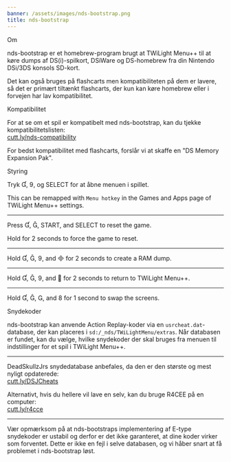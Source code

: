 ```yaml
---
banner: /assets/images/nds-bootstrap.png
title: nds-bootstrap
---
```


<div id="about" class="section-title">Om</div>
<div class="section-body">
    <p>
        nds-bootstrap er et homebrew-program brugt at TWiLight Menu++ til at køre dumps af DS(i)-spilkort, DSiWare og DS-homebrew fra din Nintendo DSi/3DS konsols SD-kort.
    </p>
    <p>
        Det kan også bruges på flashcarts men kompatibiliteten på dem er lavere, så det er primært tiltænkt flashcarts, der kun kan køre homebrew eller i forvejen har lav kompatibilitet.
    </p>
</div>

<div id="compatibility" class="section-title">Kompatibilitet</div>
<div class="section-body">
    <p>
        For at se om et spil er kompatibelt med nds-bootstrap, kan du tjekke kompatibilitetslisten: <br><a href="https://cutt.ly/nds-compatibility">cutt.ly/nds-compatibility</a>
    </p>
    <p>
        For bedst kompatibilitet med flashcarts, forslår vi at skaffe en "DS Memory Expansion Pak".
    </p>
</div>

<div id="controls" class="section-title">Styring</div>
<div class="section-body">
    <p>
        Tryk &#xE004;, &#xE07A;, og SELECT for at åbne menuen i spillet.
    </p>
    <p>
        This can be remapped with <code>Menu hotkey</code> in the Games and Apps page of TWiLight Menu++ settings.
    </p>
    <hr>
    <p>
        Press &#xE004;, &#xE005;, START, and SELECT to reset the game.
    </p>
    <p>
        Hold for 2 seconds to force the game to reset.
    </p>
    <hr>
    <p>
        Hold &#xE004;, &#xE005;, &#xE07A;, and &#xE000; for 2 seconds to create a RAM dump.
    </p>
    <hr>
    <p>
        Hold &#xE004;, &#xE005;, &#xE07A;, and &#xE001; for 2 seconds to return to TWiLight Menu++.
    </p>
    <hr>
    <p>
        Hold &#xE004;, &#xE005;, &#xE002;, and &#xE079; for 1 second to swap the screens.
    </p>
</div>

<div id="cheats" class="section-title">Snydekoder</div>
<div class="section-body">
    <p>
        nds-bootstrap kan anvende Action Replay-koder via en <code>usrcheat.dat</code>-database, der kan placeres i <code>sd:/_nds/TWiLightMenu/extras</code>. Når databasen er fundet, kan du vælge, hvilke snydekoder der skal bruges fra menuen til indstillinger for et spil i TWiLight Menu++.
    </p>
    <hr>
    <p>
        DeadSkullzJrs snydedatabase anbefales, da den er den største og mest nyligt opdaterede:<br><a href="https://cutt.ly/DSJCheats">cutt.ly/DSJCheats</a>
    </p>
    <p>
        Alternativt, hvis du hellere vil lave en selv, kan du bruge R4CEE på en computer:<br><a href="https://cutt.ly/r4cce">cutt.ly/r4cce</a>
    </p>
    <hr>
    <p>
        Vær opmærksom på at nds-bootstraps implementering af E-type snydekoder er ustabil og derfor er det ikke garanteret, at dine koder virker som forventet. Dette er ikke en fejl i selve databasen, og vi håber snart at få problemet i nds-bootstrap løst.
    </p>
</div>
